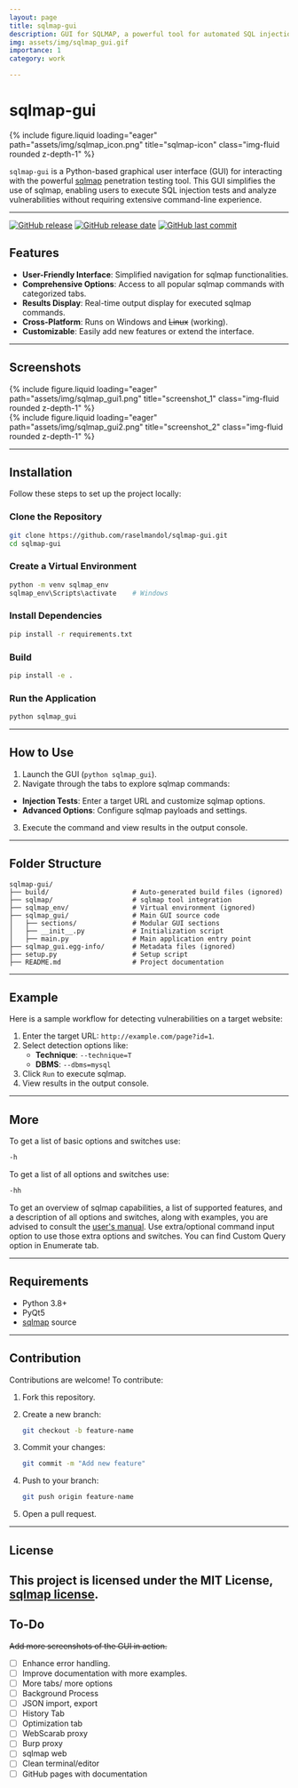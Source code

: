 ```yaml
---
layout: page
title: sqlmap-gui
description: GUI for SQLMAP, a powerful tool for automated SQL injection
img: assets/img/sqlmap_gui.gif
importance: 1
category: work

---
```


# sqlmap-gui

<div class="row">
    <div class="col-sm mt-3 mt-md-0">
        {% include figure.liquid loading="eager" path="assets/img/sqlmap_icon.png" title="sqlmap-icon" class="img-fluid rounded z-depth-1" %}
    </div>
</div>


`sqlmap-gui` is a Python-based graphical user interface (GUI) for interacting with the powerful [sqlmap](https://github.com/sqlmapproject/sqlmap) penetration testing tool. This GUI simplifies the use of sqlmap, enabling users to execute SQL injection tests and analyze vulnerabilities without requiring extensive command-line experience.

---

[![GitHub release](https://img.shields.io/github/v/release/raselmandol/sqlmap-gui)](#) [![GitHub release date](https://img.shields.io/github/release-date/raselmandol/sqlmap-gui)](#) [![GitHub last commit](https://img.shields.io/github/last-commit/raselmandol/sqlmap-gui)](#)


## Features

- **User-Friendly Interface**: Simplified navigation for sqlmap functionalities.
- **Comprehensive Options**: Access to all popular sqlmap commands with categorized tabs.
- **Results Display**: Real-time output display for executed sqlmap commands.
- **Cross-Platform**: Runs on Windows and ~~Linux~~ (working).
- **Customizable**: Easily add new features or extend the interface.

---

## Screenshots

<div class="row">
    <div class="col-sm mt-3 mt-md-0">
        {% include figure.liquid loading="eager" path="assets/img/sqlmap_gui1.png" title="screenshot_1" class="img-fluid rounded z-depth-1" %}
    </div>
</div>
<div class="row">
    <div class="col-sm mt-3 mt-md-0">
        {% include figure.liquid loading="eager" path="assets/img/sqlmap_gui2.png" title="screenshot_2" class="img-fluid rounded z-depth-1" %}
    </div>
</div>


---

## Installation

Follow these steps to set up the project locally:

### Clone the Repository

```bash
git clone https://github.com/raselmandol/sqlmap-gui.git
cd sqlmap-gui
```

### Create a Virtual Environment

```bash
python -m venv sqlmap_env
sqlmap_env\Scripts\activate    # Windows
```

### Install Dependencies

```bash
pip install -r requirements.txt
```

###  Build

```bash
pip install -e .
```
### Run the Application

```bash
python sqlmap_gui
```
---

## How to Use

 1. Launch the GUI (`python sqlmap_gui`).
 2. Navigate through the tabs to explore sqlmap commands:
   - **Injection Tests**: Enter a target URL and customize sqlmap options.
   - **Advanced Options**: Configure sqlmap payloads and settings.
 3. Execute the command and view results in the output console.

---

## Folder Structure

```plaintext
sqlmap-gui/
├── build/                     # Auto-generated build files (ignored)
├── sqlmap/                    # sqlmap tool integration
├── sqlmap_env/                # Virtual environment (ignored)
├── sqlmap_gui/                # Main GUI source code
│   ├── sections/              # Modular GUI sections
│   ├── __init__.py            # Initialization script
│   ├── main.py                # Main application entry point
├── sqlmap_gui.egg-info/       # Metadata files (ignored)
├── setup.py                   # Setup script
├── README.md                  # Project documentation
```

---

## Example

Here is a sample workflow for detecting vulnerabilities on a target website:

1. Enter the target URL: `http://example.com/page?id=1`.
2. Select detection options like:
   - **Technique**: `--technique=T`
   - **DBMS**: `--dbms=mysql`
3. Click `Run` to execute sqlmap.
4. View results in the output console.

---

## More

To get a list of basic options and switches use:

```bash
-h
```
To get a list of all options and switches use:
```bash
-hh
```

To get an overview of sqlmap capabilities, a list of supported features, and a description of all options and switches, along with examples, you are advised to consult the [user's manual](https://github.com/sqlmapproject/sqlmap/wiki/Usage). Use extra/optional command input option to use those extra options and switches. You can find Custom Query option in Enumerate tab.

---

## Requirements

- Python 3.8+
- PyQt5
- [sqlmap](https://github.com/sqlmapproject/sqlmap) source

---

## Contribution

Contributions are welcome! To contribute:

1. Fork this repository.
2. Create a new branch:

   ```bash
   git checkout -b feature-name
   ```

3. Commit your changes:

   ```bash
   git commit -m "Add new feature"
   ```

4. Push to your branch:

   ```bash
   git push origin feature-name
   ```

5. Open a pull request.

---

## License

This project is licensed under the MIT License, [sqlmap license](https://raw.githubusercontent.com/sqlmapproject/sqlmap/refs/heads/master/LICENSE).
---

## To-Do

~~Add more screenshots of the GUI in action.~~
- [ ]  Enhance error handling.
- [ ]  Improve documentation with more examples.
- [ ]  More tabs/ more options
- [ ]  Background Process
- [ ]  JSON import, export
- [ ]  History Tab
- [ ]  Optimization tab
- [ ]  WebScarab proxy
- [ ]  Burp proxy
- [ ]  sqlmap web
- [ ]  Clean terminal/editor  
- [ ]  GitHub pages with documentation
